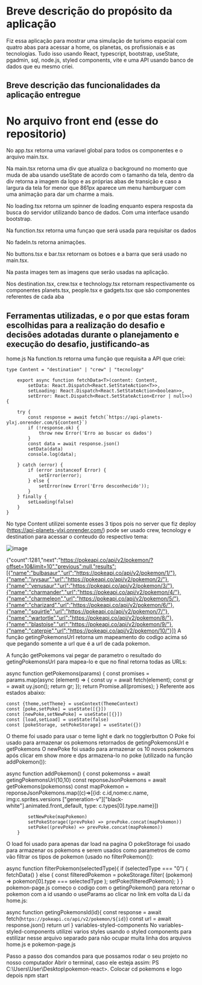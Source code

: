 # Breve descrição do propósito da aplicação
Fiz essa aplicação para mostrar uma simulação de turismo espacial com quatro abas para acessar a home, os planetas, os profissionais e as tecnologias. Tudo isso usando React, typescript, bootstrap, useState, pgadmin, sql, node.js, styled components, vite e uma API usando banco de dados que eu mesmo criei.

## Breve descrição das funcionalidades da aplicação entregue

# No arquivo front end (esse do repositorio)

No app.tsx retorna uma variavel global para todos os componentes e o arquivo main.tsx.

Na main.tsx retorna uma div que atualiza o background no momento que muda de aba usando useState de acordo com o tamanho da tela, dentro da div retorna a imagem da logo e as próprias abas de transição e caso a largura da tela for menor que 861px aparece um menu hamburguer com uma animação para dar um charme a mais.

No loading.tsx retorna um spinner de loading enquanto espera resposta da busca do servidor utilizando banco de dados. Com uma interface usando bootstrap.

Na function.tsx retorna uma funçao que será usada para requisitar os dados

No fadeIn.ts retorna animações.

No buttons.tsx e bar.tsx retornam os botoes e a barra que será usado no main.tsx.

Na pasta images tem as imagens que serão usadas na aplicação.

Nos destination.tsx, crew.tsx e technology.tsx retornam respectivamente os componentes planets.tsx, people.tsx e gadgets.tsx que são componentes referentes de cada aba

## Ferramentas utilizadas, e o por que estas foram escolhidas para a realização do desafio e decisões adotadas durante o planejamento e execução do desafio, justificando-as
home.js
Na function.ts retorna uma função que requisita a API que criei:

```
type Content = "destination" | "crew" | "tecnology"

    export async function fetchData<T>(content: Content,
        setData: React.Dispatch<React.SetStateAction<T>>,
        setLoading: React.Dispatch<React.SetStateAction<boolean>>,
        setError: React.Dispatch<React.SetStateAction<Error | null>>) {

    try {
        const response = await fetch(`https://api-planets-ylxj.onrender.com/${content}`)
        if (!response.ok) {
            throw new Error('Erro ao buscar os dados')
        }
        const data = await response.json()
        setData(data)
        console.log(data);

    } catch (error) {
        if (error instanceof Error) {
            setError(error);
        } else {
            setError(new Error('Erro desconhecido'));
        }
    } finally {
        setLoading(false)
    }
}
```
No type Content utilizei somente esses 3 tipos pois no server que fiz deploy (https://api-planets-ylxj.onrender.com/) pode ser usado crew, tecnology e destination para acessar o conteudo do respectivo tema:

![image](https://github.com/Vineeeee/space-web/assets/129313151/3f347293-4468-4352-81ca-30fd20829358)


{"count":1281,"next":"https://pokeapi.co/api/v2/pokemon/?offset=10&limit=10","previous":null,"results":[{"name":"bulbasaur","url":"https://pokeapi.co/api/v2/pokemon/1/"},{"name":"ivysaur","url":"https://pokeapi.co/api/v2/pokemon/2/"},{"name":"venusaur","url":"https://pokeapi.co/api/v2/pokemon/3/"},{"name":"charmander","url":"https://pokeapi.co/api/v2/pokemon/4/"},{"name":"charmeleon","url":"https://pokeapi.co/api/v2/pokemon/5/"},{"name":"charizard","url":"https://pokeapi.co/api/v2/pokemon/6/"},{"name":"squirtle","url":"https://pokeapi.co/api/v2/pokemon/7/"},{"name":"wartortle","url":"https://pokeapi.co/api/v2/pokemon/8/"},{"name":"blastoise","url":"https://pokeapi.co/api/v2/pokemon/9/"},{"name":"caterpie","url":"https://pokeapi.co/api/v2/pokemon/10/"}]}
A função getingPokemonsUrl retorna um mapeamento do codigo acima só que pegando somente a url que é a url de cada pokemon.

A função getPokemons vai pegar de parametro o resultado do getingPokemonsUrl para mapea-lo e que no final retorna todas as URLs:

async function getPokemons(params) {
        const promises = params.map(async (element) => {
          const uy = await fetch(element);
          const gr = await uy.json();
          return gr;
        });
        return Promise.all(promises);
}
Referente aos estados abaixo:

    const {theme,setTheme} = useContext(ThemeContext)
    const [poke,setPoke] = useState([{}])
    const [newPoke,setNewPoke] = useState([{}])
    const [load,setLoad] = useState(false)
    const [pokeStorage, setPokeStorage] = useState({})
O theme foi usado para usar o teme light e dark no togglerbutton O Poke foi usado para armazenar os pokemons retornados de getingPokemonsUrl e getPokemons O newPoke foi usado para armazenar os 10 novos pokemons após clicar em show more e dps armazena-lo no poke (utilizado na função addPokemon()):

async function addPokemon() {
            const pokemonss = await getingPokemonsUrl(10,10)
            const reponseJsonPokemons = await getPokemons(pokemonss)
            const mapPokemon = reponseJsonPokemons.map((c)=>[{id: c.id,nome:c.name, img:c.sprites.versions
                ["generation-v"]["black-white"].animated.front_default, type: c.types[0].type.name}])

            setNewPoke(mapPokemon)
            setPokeStorage((prevPoke) => prevPoke.concat(mapPokemon))
            setPoke((prevPoke) => prevPoke.concat(mapPokemon))
        }
O load foi usado para apenas dar load na pagina O pokeStorage foi usado para armazenar os pokemons e serem usados como parametros de como vão filtrar os tipos de pokemon (usado no filterPokemon()):

async function filterPokemon(selectedType){
            if (selectedType === "0") {
                fetchData()
              } else {
                const filteredPokemon = pokeStorage.filter(
                  (pokemon) => pokemon[0].type === selectedType
                );
                setPoke(filteredPokemon);
              }
        }
pokemon-page.js
começo o codigo com o getingPokemon() para retornar o pokemon com a id usando o useParams ao clicar no link em volta da Li da home.js:

async function getingPokemonsId(id){
    const response = await fetch(`https://pokeapi.co/api/v2/pokemon/${id}`)
    const url = await response.json()
    return url
}
variables-styled-components
No variables-styled-components utilizei varios styles usando o styled components para estilizar nesse arquivo separado para não ocupar muita linha dos arquivos home.js e pokemon-page.js

Passo a passo dos comandos para que possamos rodar o seu projeto no nosso computador
Abrir o terminal, caso ele esteja assim: PS C:\Users\User\Desktop\pokemon-react>. Colocar cd pokemons e logo depois npm start
